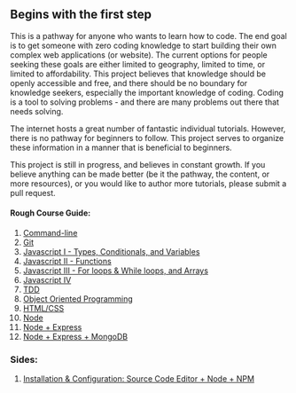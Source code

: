 ## Begins with the first step


This is a pathway for anyone who wants to learn how to code. The end goal is to get someone with zero coding knowledge to start building their own complex web applications (or website). The current options for people seeking these goals are either limited to geography, limited to time, or limited to affordability. This project believes that knowledge should be openly accessible and free, and there should be no boundary for knowledge seekers, especially the important knowledge of coding. Coding is a tool to solving problems - and there are many problems out there that needs solving.

The internet hosts a great number of fantastic individual tutorials. However, there is no pathway for beginners to follow. This project serves to organize these information in a manner that is beneficial to beginners.

This project is still in progress, and believes in constant growth. If you believe anything can be made better (be it the pathway, the content, or more resources), or you would like to author more tutorials, please submit a pull request.

#### Rough Course Guide:

1. [Command-line](command-line.md)
2. [Git](git.md)
3. [Javascript I - Types, Conditionals, and Variables](javascript-one.md)
4. [Javascript II - Functions](javascript-two.md)
5. [Javascript III - For loops & While loops, and Arrays](javascript-three.md)
6. [Javascript IV](javascript-four.md)
7. [TDD](tdd.md)
8. [Object Oriented Programming](object-oriented-programming.md)
9. [HTML/CSS](html-css.md)
10. [Node](node.md)
11. [Node + Express](node-express.md)
12. [Node + Express + MongoDB](node-express-mongodb.md)

### Sides:
1. [Installation & Configuration: Source Code Editor + Node + NPM](source-code-editor.md)
